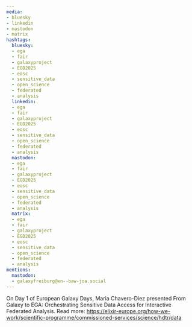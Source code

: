 ```yaml
---
media:
- bluesky
- linkedin
- mastodon
- matrix
hashtags:
  bluesky:
  - ega
  - fair
  - galaxyproject
  - EGD2025
  - eosc
  - sensitive_data
  - open_science
  - federated
  - analysis
  linkedin:
  - ega
  - fair
  - galaxyproject
  - EGD2025
  - eosc
  - sensitive_data
  - open_science
  - federated
  - analysis
  mastodon:
  - ega
  - fair
  - galaxyproject
  - EGD2025
  - eosc
  - sensitive_data
  - open_science
  - federated
  - analysis
  matrix:
  - ega
  - fair
  - galaxyproject
  - EGD2025
  - eosc
  - sensitive_data
  - open_science
  - federated
  - analysis
mentions:
  mastodon:
  - galaxyfreiburg@xn--baw-joa.social
---
```


On Day 1 of European Galaxy Days, Maria Chavero-Diez presented From Galaxy to EGA: Orchestrating Sensitive Data Access for Interactive Federated Analysis.
Read more: https://elixir-europe.org/how-we-work/scientific-programme/commissioned-services/science/hdtr/data